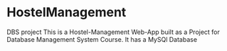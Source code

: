 # HostelManagement
DBS project
This is a Hostel-Management Web-App built as a Project for Database Management System Course.
It has a MySQl Database
